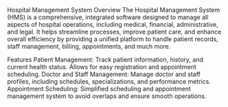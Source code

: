 Hospital Management System
Overview
The Hospital Management System (HMS) is a comprehensive, integrated software designed to manage all aspects of hospital operations, including medical, financial, administrative, and legal. It helps streamline processes, improve patient care, and enhance overall efficiency by providing a unified platform to handle patient records, staff management, billing, appointments, and much more.

Features
Patient Management: Track patient information, history, and current health status. Allows for easy registration and appointment scheduling.
Doctor and Staff Management: Manage doctor and staff profiles, including schedules, specializations, and performance metrics.
Appointment Scheduling: Simplified scheduling and appointment management system to avoid overlaps and ensure smooth operations.
